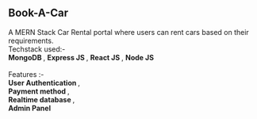 ## Book-A-Car
A MERN Stack Car Rental portal where users can rent cars based on their requirements.<br/>
Techstack used:- <br/> <b> MongoDB </b>, <b> Express JS </b>, <b> React JS </b>, <b> Node JS </b> </br> <br/> 
Features :- <br/> <b> User Authentication </b>, </br> <b> Payment method </b>, <br/> <b> Realtime database </b>, <br/> <b> Admin Panel </b> <br/> <br/> 
